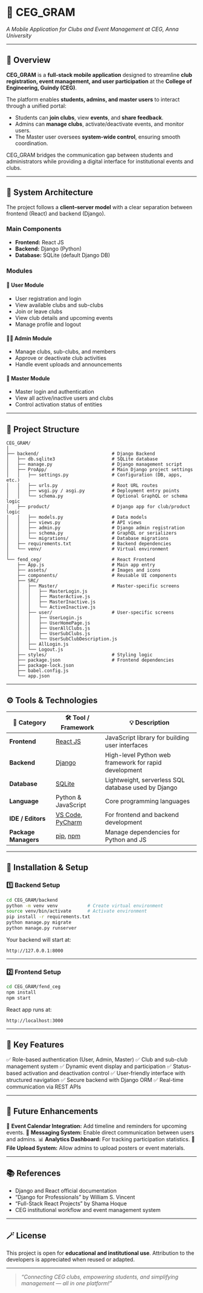 
# 🏫 CEG_GRAM

*A Mobile Application for Clubs and Event Management at CEG, Anna University*

---

## 📖 Overview

**CEG_GRAM** is a **full-stack mobile application** designed to streamline **club registration, event management, and user participation** at the **College of Engineering, Guindy (CEG)**.

The platform enables **students, admins, and master users** to interact through a unified portal:

* Students can **join clubs**, view **events**, and **share feedback**.
* Admins can **manage clubs**, activate/deactivate events, and monitor users.
* The Master user oversees **system-wide control**, ensuring smooth coordination.

CEG_GRAM bridges the communication gap between students and administrators while providing a digital interface for institutional events and clubs.

---

## 🧠 System Architecture

The project follows a **client–server model** with a clear separation between frontend (React) and backend (Django).

### **Main Components**

* **Frontend:** React JS
* **Backend:** Django (Python)
* **Database:** SQLite (default Django DB)

### **Modules**

#### 👤 **User Module**

* User registration and login
* View available clubs and sub-clubs
* Join or leave clubs
* View club details and upcoming events
* Manage profile and logout

#### 🧑‍💼 **Admin Module**

* Manage clubs, sub-clubs, and members
* Approve or deactivate club activities
* Handle event uploads and announcements

#### 👑 **Master Module**

* Master login and authentication
* View all active/inactive users and clubs
* Control activation status of entities

---

## 📁 Project Structure

```
CEG_GRAM/
│
├── backend/                           # Django Backend
│   ├── db.sqlite3                     # SQLite database
│   ├── manage.py                      # Django management script
│   ├── ProApp/                        # Main Django project settings
│   │   ├── settings.py                # Configuration (DB, apps, etc.)
│   │   ├── urls.py                    # Root URL routes
│   │   ├── wsgi.py / asgi.py          # Deployment entry points
│   │   └── schema.py                  # Optional GraphQL or schema logic
│   ├── product/                       # Django app for club/product logic
│   │   ├── models.py                  # Data models
│   │   ├── views.py                   # API views
│   │   ├── admin.py                   # Django admin registration
│   │   ├── schema.py                  # GraphQL or serializers
│   │   └── migrations/                # Database migrations
│   ├── requirements.txt               # Backend dependencies
│   └── venv/                          # Virtual environment
│
└── fend_ceg/                          # React Frontend
    ├── App.js                         # Main app entry
    ├── assets/                        # Images and icons
    ├── components/                    # Reusable UI components
    ├── SRC/
    │   ├── Master/                    # Master-specific screens
    │   │   ├── MasterLogin.js
    │   │   ├── MasterActive.js
    │   │   ├── MasterInactive.js
    │   │   └── ActiveInactive.js
    │   ├── user/                      # User-specific screens
    │   │   ├── UserLogin.js
    │   │   ├── UserHomePage.js
    │   │   ├── UserAllClubs.js
    │   │   ├── UserSubClubs.js
    │   │   └── UserSubClubDescription.js
    │   ├── AllLogin.js
    │   └── Logout.js
    ├── styles/                        # Styling logic
    ├── package.json                   # Frontend dependencies
    ├── package-lock.json
    ├── babel.config.js
    └── app.json
```

---

## ⚙️ Tools & Technologies

| 🧩 Category          | 🛠️ Tool / Framework                                                                     | 💡 Description                                        |
| -------------------- | ---------------------------------------------------------------------------------------- | ----------------------------------------------------- |
| **Frontend**         | [React JS](https://react.dev/)                                                           | JavaScript library for building user interfaces       |
| **Backend**          | [Django](https://www.djangoproject.com/)                                                 | High-level Python web framework for rapid development |
| **Database**         | [SQLite](https://www.sqlite.org/)                                                        | Lightweight, serverless SQL database used by Django   |
| **Language**         | Python & JavaScript                                                                      | Core programming languages                            |
| **IDE / Editors**    | [VS Code](https://code.visualstudio.com/), [PyCharm](https://www.jetbrains.com/pycharm/) | For frontend and backend development                  |
| **Package Managers** | [pip](https://pypi.org/project/pip/), [npm](https://www.npmjs.com/)                      | Manage dependencies for Python and JS                 |

---

## 🚀 Installation & Setup

### **1️⃣ Backend Setup**

```bash
cd CEG_GRAM/backend
python -m venv venv           # Create virtual environment
source venv/bin/activate      # Activate environment
pip install -r requirements.txt
python manage.py migrate
python manage.py runserver
```

Your backend will start at:

```
http://127.0.0.1:8000
```

---

### **2️⃣ Frontend Setup**

```bash
cd CEG_GRAM/fend_ceg
npm install
npm start
```

React app runs at:

```
http://localhost:3000
```

---

## 📱 Key Features

✅ Role-based authentication (User, Admin, Master)
✅ Club and sub-club management system
✅ Dynamic event display and participation
✅ Status-based activation and deactivation control
✅ User-friendly interface with structured navigation
✅ Secure backend with Django ORM
✅ Real-time communication via REST APIs

---

## 🌱 Future Enhancements

🚀 **Event Calendar Integration:** Add timeline and reminders for upcoming events.
💬 **Messaging System:** Enable direct communication between users and admins.
📊 **Analytics Dashboard:** For tracking participation statistics.
📎 **File Upload System:** Allow admins to upload posters or event materials.

---

## 📚 References

* Django and React official documentation
* “Django for Professionals” by William S. Vincent
* “Full-Stack React Projects” by Shama Hoque
* CEG institutional workflow and event management system

---

## 🪄 License

This project is open for **educational and institutional use**.
Attribution to the developers is appreciated when reused or adapted.

---

> *“Connecting CEG clubs, empowering students, and simplifying management — all in one platform!”* 
